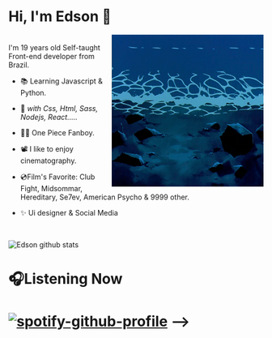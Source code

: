 Hi, I'm Edson :wave:
==============
<img align="right" alt="GIF" height="300px" width="300px" src="./gif.gif" />
<br />
I'm 19 years old Self-taught Front-end developer from Brazil.

- 📚 Learning Javascript & Python.

- 🎯 <i>with Css, Html, Sass, Nodejs, React.....</i>

- 🏴‍☠️ One Piece Fanboy.

- 📽 I like to enjoy cinematography.

- 💿Film's Favorite: Club Fight, Midsommar, Hereditary, Se7ev, American Psycho & 9999 other.

- ✨ Ui designer & Social Media 
<br />

![Edson github stats](https://github-readme-stats.vercel.app/api?username=eddev000&show_icons=true&hide_border=true)



<h1 class="center">
  🎧Listening Now  
<h1/>

[![spotify-github-profile](https://spotify-github-profile.vercel.app/api/view?uid=vjgcapwajna68y8r09jxrsce8&cover_image=true&theme=default&bar_color=c11515&bar_color_cover=false)](https://github.com/kittinan/spotify-github-profile) -->

